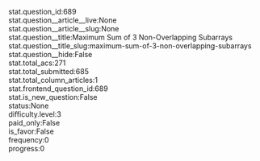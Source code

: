 stat.question_id:689  
stat.question__article__live:None  
stat.question__article__slug:None  
stat.question__title:Maximum Sum of 3 Non-Overlapping Subarrays  
stat.question__title_slug:maximum-sum-of-3-non-overlapping-subarrays  
stat.question__hide:False  
stat.total_acs:271  
stat.total_submitted:685  
stat.total_column_articles:1  
stat.frontend_question_id:689  
stat.is_new_question:False  
status:None  
difficulty.level:3  
paid_only:False  
is_favor:False  
frequency:0  
progress:0  

